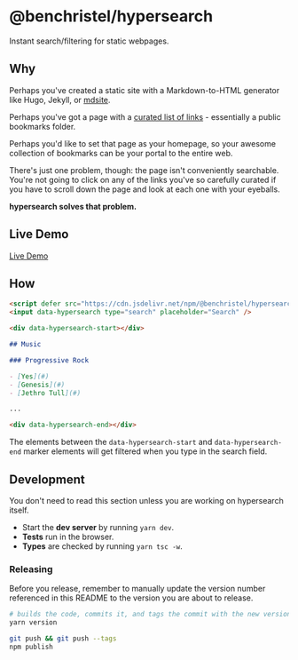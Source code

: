 # @benchristel/hypersearch

Instant search/filtering for static webpages.

## Why

Perhaps you've created a static site with a Markdown-to-HTML generator like Hugo, Jekyll, or [mdsite](https://benchristel.github.io/mdsite/).

Perhaps you've got a page with a [curated list of links](https://waywardweb.org/how.html) - essentially a public bookmarks folder.

Perhaps you'd like to set that page as your homepage, so your awesome collection of bookmarks can be your portal to the entire web.

There's just one problem, though: the page isn't conveniently searchable. You're not going to click on any of the links you've so carefully curated if you have to scroll down the page and look at each one with your eyeballs.

**hypersearch solves that problem.**

## Live Demo

[Live Demo](https://benchristel.com/portal.html)

## How

```markdown
<script defer src="https://cdn.jsdelivr.net/npm/@benchristel/hypersearch@0.2.1"></script>
<input data-hypersearch type="search" placeholder="Search" />

<div data-hypersearch-start></div>

## Music

### Progressive Rock

- [Yes](#)
- [Genesis](#)
- [Jethro Tull](#)

...

<div data-hypersearch-end></div>
```

The elements between the `data-hypersearch-start` and `data-hypersearch-end` marker elements will get filtered when you type in the search field.

## Development

You don't need to read this section unless you are working on hypersearch itself.

- Start the **dev server** by running `yarn dev`.
- **Tests** run in the browser.
- **Types** are checked by running `yarn tsc -w`.

### Releasing

Before you release, remember to manually update the version number referenced
in this README to the version you are about to release.

```bash
# builds the code, commits it, and tags the commit with the new version number
yarn version

git push && git push --tags
npm publish
```